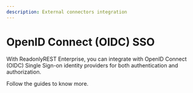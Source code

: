 ```yaml
---
description: External connectors integration
---
```


# OpenID Connect (OIDC) SSO

With ReadonlyREST Enterprise, you can integrate with OpenID Connect (OIDC) Single Sign-on identity providers for both authentication and authorization.

Follow the guides to know more.
